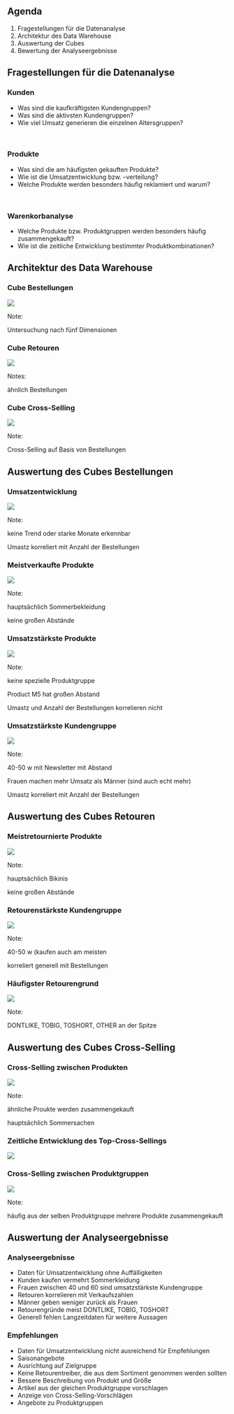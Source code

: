 ﻿## Agenda

1. Fragestellungen für die Datenanalyse
2. Architektur des Data Warehouse
3. Auswertung der Cubes
4. Bewertung der Analyseergebnisse



## Fragestellungen für die Datenanalyse



### Kunden

- Was sind die kaufkräftigsten Kundengruppen?
- Was sind die aktivsten Kundengruppen?
- Wie viel Umsatz generieren die einzelnen Altersgruppen?

<br/>

### Produkte

- Was sind die am häufigsten gekauften Produkte?
- Wie ist die Umsatzentwicklung bzw. –verteilung?
- Welche Produkte werden besonders häufig reklamiert und warum?

<br/>

### Warenkorbanalyse

- Welche Produkte bzw. Produktgruppen werden besonders häufig zusammengekauft?
- Wie ist die zeitliche Entwicklung bestimmter Produktkombinationen?



## Architektur des Data Warehouse



### Cube Bestellungen

![](images/cube-bestellungen.png)

Note:

Untersuchung nach fünf Dimensionen



### Cube Retouren

![](images/cube-retouren.png)

Notes:

ähnlich Bestellungen



### Cube Cross-Selling

![](images/cube-cross-sells.png)

Note:

Cross-Selling auf Basis von Bestellungen



<!-- .slide: data-background="images/cube-bestellungen-sql.png" -->

## Auswertung des Cubes Bestellungen



### Umsatzentwicklung

![](images/umsatzentwicklung.png)

Note:

keine Trend oder starke Monate erkennbar

Umastz korreliert mit Anzahl der Bestellungen



### Meistverkaufte Produkte

![](images/topprodukt-anzahl.png)

Note:

hauptsächlich Sommerbekleidung

keine großen Abstände



### Umsatzstärkste Produkte

![](images/topprodukt-umsatz.png)

Note:

keine spezielle Produktgruppe

Product M5 hat großen Abstand

Umastz und Anzahl der Bestellungen korrelieren nicht



### Umsatzstärkste Kundengruppe

![](images/topkunden.png)

Note:

40-50 w mit Newsletter mit Abstand

Frauen machen mehr Umsatz als Männer (sind auch echt mehr)

Umastz korreliert mit Anzahl der Bestellungen



<!-- .slide: data-background="images/cube-retouren-sql.png" -->

## Auswertung des Cubes Retouren



### Meistretournierte Produkte

![](images/topretouren-anzahl.png)

Note:

hauptsächlich Bikinis

keine großen Abstände



### Retourenstärkste Kundengruppe

![](images/downkunden.png)

Note:

40-50 w (kaufen auch am meisten

korreliert generell mit Bestellungen



### Häufigster Retourengrund

![](images/topretourengrund.png)

Note:

DONTLIKE, TOBIG, TOSHORT, OTHER an der Spitze



<!-- .slide: data-background="images/cube-cross-sells-sql.png" -->

## Auswertung des Cubes Cross-Selling



### Cross-Selling zwischen Produkten

![](images/topcross-produkte.png)

Note:

ähnliche Proukte werden zusammengekauft

hauptsächlich Sommersachen



### Zeitliche Entwicklung des Top-Cross-Sellings

![](images/topcrosssell-entwicklung.png)



### Cross-Selling zwischen Produktgruppen

![](images/topcross-gruppen.png)

Note:

häufig aus der selben Produktgruppe mehrere Produkte zusammengekauft



<!-- .slide: data-background="images/xkcd.png" -->

## Auswertung der Analyseergebnisse



### Analyseergebnisse

- Daten für Umsatzentwicklung ohne Auffälligkeiten
- Kunden kaufen vermehrt Sommerkleidung
- Frauen zwischen 40 und 60 sind umsatzstärkste Kundengruppe
- Retouren korrelieren mit Verkaufszahlen
- Männer geben weniger zurück als Frauen
- Retourengründe meist DONTLIKE, TOBIG, TOSHORT
- Generell fehlen Langzeitdaten für weitere Aussagen



### Empfehlungen

- Daten für Umsatzentwicklung nicht ausreichend für Empfehlungen
- Saisonangebote
- Ausrichtung auf Zielgruppe
- Keine Retourentreiber, die aus dem Sortiment genommen werden sollten
- Bessere Beschreibung von Produkt und Größe
- Artikel aus der gleichen Produktgruppe vorschlagen
- Anzeige von Cross-Selling-Vorschlägen
- Angebote zu Produktgruppen
